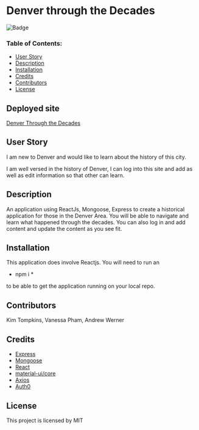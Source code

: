 # Denver through the Decades

![Badge](https://img.shields.io/static/v1?label=License&message=MIT&color=9cf)

### Table of Contents:
* [User Story](##-User-Story)
* [Description](##-Description)
* [Installation](##-Installation)
* [Credits](##-Credits)
* [Contributors](##-Contributors)
* [License](##-License)

## Deployed site
[Denver Through the Decades](https://ancient-mountain-15840.herokuapp.com/)



## User Story
I am new to Denver and would like to learn about the history of this city.

I am well versed in the history of Denver, I can log into this site and add as well as edit information so that other can learn. 


## Description

An application using ReactJs, Mongoose, Express to create a historical application for those in the Denver Area. You will be able to navigate and learn what happened through the decades. You can also log in and add content and update the content as you see fit.

## Installation

This application does involve Reactjs. You will need to run an 

* npm i * 

to be able to get the application running on your local repo.


## Contributors
Kim Tompkins, Vanessa Pham, Andrew Werner

## Credits

* [Express](https://www.npmjs.com/package/express)
* [Mongoose](https://www.npmjs.com/package/mongoose)
* [React]()
* [material-ui/core](https://www.npmjs.com/package/@material-ui/core)
* [Axios](https://www.npmjs.com/package/axios)
* [Auth0](https://www.npmjs.com/package/auth0)


## License

This project is licensed by MIT
